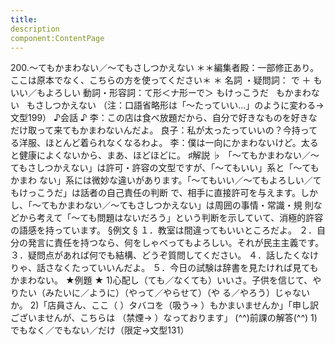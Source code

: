 ```yaml
---
title:
description
component:ContentPage
---
```



200.～てもかまわない／～てもさしつかえない
＊＊編集者殿：一部修正あり。ここは原本でなく、こちらの方を使ってください＊
＊
名詞 ・疑問詞： で ＋ もいい／もよろしい
動詞・形容詞：て形＜ナ形ーで＞ もけっこうだ
  もかまわない
  もさしつかえない
（注：口語省略形は「～たっていい…」のように変わる→文型199）
♪会話 ♪
李：この店は食べ放題だから、自分で好きなものを好きなだけ取って来てもかまわないんだよ。 良子：私が太ったっていいの？今持ってる洋服、ほとんど着られなくなるわよ。
李：僕は一向にかまわないけど。太ると健康によくないから、まあ、ほどほどに。
♯解説 ♭
「～てもかまわない／～てもさしつかえない」は許可・許容の文型ですが、「～てもいい」系と「～てもかまわ ない」系には微妙な違いがあります。「～てもいい／～てもよろしい／てもけっこうだ」は話者の自己責任の判断 で、相手に直接許可を与えます。しかし、「～てもかまわない／～てもさしつかえない」は周囲の事情・常識・規 則などから考えて「～ても問題はないだろう」という判断を示していて、消極的許容の語感を持っています。
§例文 §
１．教室は間違ってもいいところだよ。
２．自分の発言に責任を持つなら、何をしゃべってもよろしい。それが民主主義です。
３．疑問点があれば何でも結構、どうぞ質問してください。
４．話したくなけりゃ、話さなくたっていいんだよ。
５．今日の試験は辞書を見たければ見てもかまわない。
★例題 ★
1)心配し（ても／なくても）いいさ。子供を信じて、やりたい（みたいに／ように）（やって／やらせて）（や
る／やろう）じゃないか。
2)「店員さん、ここ（ ）タバコを（吸う→ ）もかまいませんか」「申し訳ございませんが、こちらは
（禁煙→ ）なっております」
(^^)前課の解答(^^)
1)でもなく／でもない／だけ（限定→文型131）
